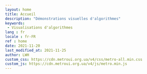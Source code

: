 ```yaml
---
layout: home
title: Accueil
description: "Démonstrations visuelles d'algorithmes"
keywords: 
 - Visualisations d'algorithmes
lang : fr
locale : fr-FR
ref : home
date: 2021-11-20
last_modified_at: 2021-11-25
author: LWH
custom_css: https://cdn.metroui.org.ua/v4/css/metro-all.min.css
custom_js: https://cdn.metroui.org.ua/v4/js/metro.min.js
---
```


